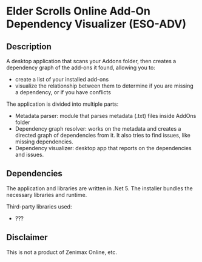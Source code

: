 # Elder Scrolls Online Add-On Dependency Visualizer (ESO-ADV)

## Description

A desktop application that scans your Addons folder, then creates a dependency graph of the add-ons it found, allowing you to:

- create a list of your installed add-ons
- visualize the relationship between them to determine if you are missing a dependency, or if you have conflicts

The application is divided into multiple parts:

- Metadata parser: module that parses metadata (.txt) files inside AddOns folder
- Dependency graph resolver: works on the metadata and creates a directed graph of dependencies from it. It also tries to find issues, like missing dependencies.
- Dependency visualizer: desktop app that reports on the dependencies and issues.

## Dependencies

The application and libraries are written in .Net 5. The installer bundles the necessary libraries and runtime.

Third-party libraries used:

- ???

## Disclaimer

This is not a product of Zenimax Online, etc.
